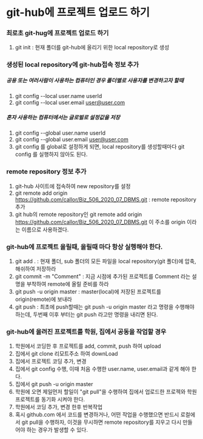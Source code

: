 # git-hub에 프로젝트 업로드 하기

### 최로초 git-hug에 프로젝트 업로드 하기
1. git init : 현재 폴더를 git-hub에 올리기 위한 local repository로 생성

### 생성된 local repository에 git-hub접속 정보 추가

##### 공용 또는 여러사람이 사용하는 컴퓨터인 경우 폴더별로 사용자를 변경하고자 할때 
1. git config --local user.name userId 
2. git config --local user.email user@user.com

##### 혼자 사용하는 컴퓨터에서는 글로벌로 설정값을 저장
1. git config --global user.name userId 
2. git config --global user.email user@user.com
3. git config 를 global로 설정하게 되면, local repository를 생성할때마다 git config 를 실행하지 않아도 된다.

### remote repository 정보 추가
1. git-hub 사이트에 접속하여 new repository를 설정
2. git remote add origin https://github.com/callor/Biz_506_2020_07_DBMS.git : remote repository 추가
3. git hub의 remote repository인 git remote add origin https://github.com/callor/Biz_506_2020_07_DBMS.git 이 주소를 origin 이라는 이름으로 사용하겠다.

### git-hub에 프로젝트 올릴때, 올릴때 마다 항상 실행해야 한다.
1. git add . : 현재 폴더, sub 폴더의 모든 파일을 local repository(git 폴더)에 압축, 해쉬하여 저장하라
2. git commit -m "Comment" : 지금 시점에 추가된 프로젝트를 Comment 라는 설명을 부착하여 remote에 올릴 준비를 하라
3. git push -u origin master : master(local)에 저장된 프로젝트를 origin(remote)에 보내라
4. git push : 최초에 push할때는 git push -u origin master 라고 명령을 수행해야 하는데, 두번째 이후 부터는 git push 라고만 명령을 내리면 된다.

### git-hub에 올려진 프로젝트를 학원, 집에서 공동을 작업할 경우
1. 학원에서 코딩한 후 프로젝트를 add, commit, push 하여 upload
2. 집에서 git clone 리모트주소 하여 downLoad
3. 집에서 프로젝트 코딩 추가, 변경 
4. 집에서 git config 수행, 이때 처음 수행한 user.name, user.email과 같게 해야 한다.
5. 집에서 git push -u origin master
6. 학원에 오면 제일먼저 할일이 "git pull"을 수행하여 집에서 업로드한 프로젝와 학원 프로젝트를 동기화 시켜야 한다.
7. 학원에서 코딩 추가, 변경 한후 반복작업
8. 혹시 github.com 에서 코드를 변경하거나, 어떤 작업을 수행했으면 반드시 로컬에서 git pull을 수행하자, 이것을 무시하면 remote repository를 지우고 다시 만들어야 하는 경우가 발생할 수 있다.










